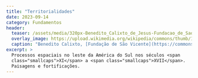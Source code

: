 ```yaml
---
title: "Territorialidades"
date: 2023-09-14
category: Fundamentos
header:
  teaser: /assets/media/320px-Benedito_Calixto_de_Jesus-Fundacao_de_Sao_Vicente.jpg
  overlay_image: https://upload.wikimedia.org/wikipedia/commons/thumb/1/12/Benedito_Calixto_de_Jesus_-_Fundação_de_São_Vicente\,_Acervo_do_Museu_Paulista_da_USP.jpg/2560px-Benedito_Calixto_de_Jesus_-_Fundação_de_São_Vicente\,_Acervo_do_Museu_Paulista_da_USP.jpg
  caption: "Benedito Calixto, [Fundação de São Vicente](https://commons.wikimedia.org/wiki/File:Benedito_Calixto_de_Jesus_-_Fundação_de_São_Vicente,_Acervo_do_Museu_Paulista_da_USP.jpg), 1900]"
excerpt: >
  Processos espaciais no leste da América do Sul nos séculos <span
  class="smallcaps">XI</span> a <span class="smallcaps">XVII</span>.
  Paisagens e fortificações.
---
```

